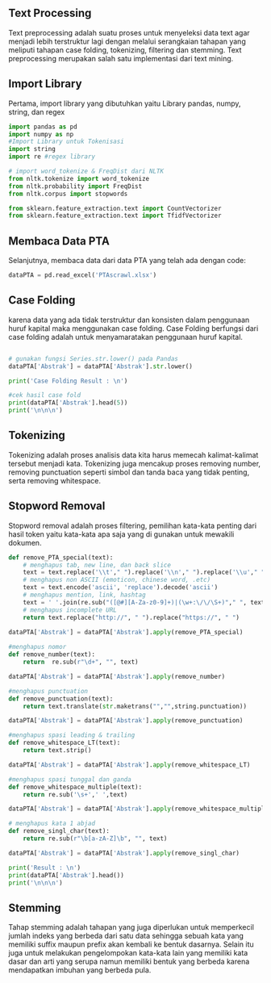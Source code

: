 ## Text Processing

Text preprocessing adalah suatu proses untuk menyeleksi data text agar menjadi lebih terstruktur lagi dengan melalui serangkaian tahapan yang meliputi tahapan case folding, tokenizing, filtering dan stemming. Text preprocessing merupakan salah satu implementasi dari text mining. 

## Import Library

Pertama, import library yang dibutuhkan yaitu Library pandas, numpy, string, dan regex

```python
import pandas as pd
import numpy as np
#Import Library untuk Tokenisasi
import string 
import re #regex library

# import word_tokenize & FreqDist dari NLTK
from nltk.tokenize import word_tokenize 
from nltk.probability import FreqDist
from nltk.corpus import stopwords

from sklearn.feature_extraction.text import CountVectorizer
from sklearn.feature_extraction.text import TfidfVectorizer
```

## Membaca Data PTA

Selanjutnya, membaca data dari data PTA yang telah ada dengan code:

```python
dataPTA = pd.read_excel('PTAscrawl.xlsx')
```

## Case Folding

karena data yang ada tidak terstruktur dan konsisten dalam penggunaan huruf kapital maka menggunakan case folding. Case Folding berfungsi dari case folding adalah untuk menyamaratakan penggunaan huruf kapital.

```python

# gunakan fungsi Series.str.lower() pada Pandas
dataPTA['Abstrak'] = dataPTA['Abstrak'].str.lower()

print('Case Folding Result : \n')

#cek hasil case fold
print(dataPTA['Abstrak'].head(5))
print('\n\n\n')
```

## Tokenizing

Tokenizing adalah proses analisis data kita harus memecah kalimat-kalimat tersebut menjadi kata. Tokenizing juga mencakup proses removing number, removing punctuation seperti simbol dan tanda baca yang tidak penting, serta removing whitespace. 

## Stopword Removal

Stopword removal adalah proses filtering, pemilihan kata-kata penting dari hasil token yaitu kata-kata apa saja yang di gunakan untuk mewakili dokumen.

```python
def remove_PTA_special(text):
    # menghapus tab, new line, dan back slice
    text = text.replace('\\t'," ").replace('\\n'," ").replace('\\u'," ").replace('\\',"")
    # menghapus non ASCII (emoticon, chinese word, .etc)
    text = text.encode('ascii', 'replace').decode('ascii')
    # menghapus mention, link, hashtag
    text = ' '.join(re.sub("([@#][A-Za-z0-9]+)|(\w+:\/\/\S+)"," ", text).split())
    # menghapus incomplete URL
    return text.replace("http://", " ").replace("https://", " ")
                
dataPTA['Abstrak'] = dataPTA['Abstrak'].apply(remove_PTA_special)

#menghapus nomor
def remove_number(text):
    return  re.sub(r"\d+", "", text)

dataPTA['Abstrak'] = dataPTA['Abstrak'].apply(remove_number)

#menghapus punctuation
def remove_punctuation(text):
    return text.translate(str.maketrans("","",string.punctuation))

dataPTA['Abstrak'] = dataPTA['Abstrak'].apply(remove_punctuation)

#menghapus spasi leading & trailing
def remove_whitespace_LT(text):
    return text.strip()

dataPTA['Abstrak'] = dataPTA['Abstrak'].apply(remove_whitespace_LT)

#menghapus spasi tunggal dan ganda
def remove_whitespace_multiple(text):
    return re.sub('\s+',' ',text)

dataPTA['Abstrak'] = dataPTA['Abstrak'].apply(remove_whitespace_multiple)

# menghapus kata 1 abjad
def remove_singl_char(text):
    return re.sub(r"\b[a-zA-Z]\b", "", text)

dataPTA['Abstrak'] = dataPTA['Abstrak'].apply(remove_singl_char)

print('Result : \n') 
print(dataPTA['Abstrak'].head())
print('\n\n\n')
```

## Stemming 

Tahap stemming adalah tahapan yang juga diperlukan untuk memperkecil jumlah indeks yang berbeda dari satu data sehingga sebuah kata yang memiliki suffix maupun prefix akan kembali ke bentuk dasarnya. Selain itu juga untuk melakukan pengelompokan kata-kata lain yang memiliki kata dasar dan arti yang serupa namun memiliki bentuk yang berbeda karena mendapatkan imbuhan yang berbeda pula. 